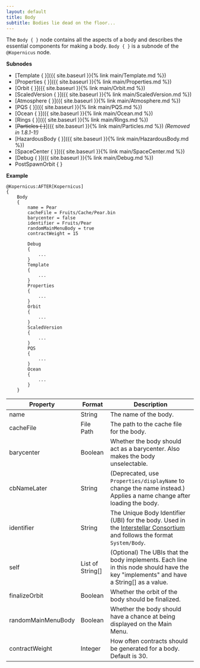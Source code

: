 ```yaml
---
layout: default
title: Body
subtitle: Bodies lie dead on the floor...
---
```


The `Body { }` node contains all the aspects of a body and describes the essential components for making a body. `Body { }` is a subnode of the `@Kopernicus` node.

**Subnodes**
- [Template { }]({{ site.baseurl }}{% link main/Template.md %})
- [Properties { }]({{ site.baseurl }}{% link main/Properties.md %})
- [Orbit { }]({{ site.baseurl }}{% link main/Orbit.md %})
- [ScaledVersion { }]({{ site.baseurl }}{% link main/ScaledVersion.md %})
- [Atmosphere { }]({{ site.baseurl }}{% link main/Atmosphere.md %})
- [PQS { }]({{ site.baseurl }}{% link main/PQS.md %})
- [Ocean { }]({{ site.baseurl }}{% link main/Ocean.md %})
- [Rings { }]({{ site.baseurl }}{% link main/Rings.md %})
- [~~Particles { }~~]({{ site.baseurl }}{% link main/Particles.md %}) *(Removed in 1.8.1-1!)*
- [HazardousBody { }]({{ site.baseurl }}{% link main/HazardousBody.md %})
- [SpaceCenter { }]({{ site.baseurl }}{% link main/SpaceCenter.md %})
- [Debug { }]({{ site.baseurl }}{% link main/Debug.md %})
- PostSpawnOrbit { }

**Example**
```
@Kopernicus:AFTER[Kopernicus]
{
    Body
    {
        name = Pear
        cacheFile = Fruits/Cache/Pear.bin
        barycenter = false
        identifier = Fruits/Pear
        randomMainMenuBody = true
        contractWeight = 15

        Debug
        {
            ...
        }
        Template
        {
            ...
        }
        Properties
        {
            ...
        }
        Orbit
        {
            ...
        }
        ScaledVersion
        {
            ...
        }
        PQS
        {
            ...
        }
        Ocean
        {
            ...
        }
    }
```

|Property|Format|Description|
|--------|------|-----------|
|name|String|The name of the body.|
|cacheFile|File Path|The path to the cache file for the body.|
|barycenter|Boolean|Whether the body should act as a barycenter. Also makes the body unselectable.|
|cbNameLater|String|(Deprecated, use `Properties/displayName` to change the name instead.) Applies a name change after loading the body.|
|identifier|String|The Unique Body Identifier (UBI) for the body. Used in the [Interstellar Consortium](https://forum.kerbalspaceprogram.com/index.php?/topic/177439-kopernicus-interstellar-consortium/) and follows the format `System/Body`.|
|self|List of String[]|(Optional) The UBIs that the body implements. Each line in this node should have the key "implements" and have a String[] as a value.|
|finalizeOrbit|Boolean|Whether the orbit of the body should be finalized.|
|randomMainMenuBody|Boolean|Whether the body should have a chance at being displayed on the Main Menu.|
|contractWeight|Integer|How often contracts should be generated for a body. Default is 30.|
